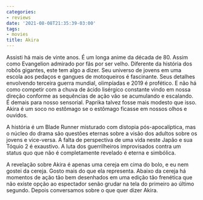 ```yaml
---
categories:
- reviews
date: '2021-08-08T21:35:39-03:00'
tags:
- movies
title: Akira
---
```


Assisti há mais de vinte anos. É um longa anime da década de 80. Assim como Evangelion admirado por fãs por ser velho. Diferente da história dos robôs gigantes, este tem algo a dizer. Seu universo de jovens em uma escola aos pedaços e gangues de motoqueiros é fascinante. Seus detalhes envolvendo terceira guerra mundial, olimpíadas e 2019 é profético. E não há como competir com a chuva de ácido lisérgico constante vindo em nossa direção conforme as sequências de ação vão se acumulando e escalando. É demais para nosso sensorial. Paprika talvez fosse mais modesto que isso. Akira é um soco no estômago se o estômago ficasse em nossos olhos e ouvidos.

A história é um Blade Runner misturado com distopia pós-apocalíptica, mas o núcleo do drama são questões eternas sobre a visão dos adultos sobre os jovens e vice-versa. A falta de perspectiva de uma vida neste Japão e sua Tóquio 2 é exaustivo. A luta dos guerrilheiros improvisados contra um status quo que não é completamente revelado é eterna e simbólica.

A revelação sobre Akira é apenas uma cereja em cima do bolo, e eu nem gostei da cereja. Gosto mais do que ela representa. Abaixo da cereja há momentos de ação tão bem desenhados em uma edição tão frenética que não existe opção ao espectador senão grudar na tela do primeiro ao último segundo. Depois conversamos sobre o que quer dizer Akira.
